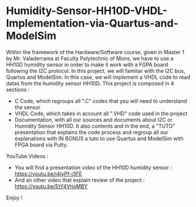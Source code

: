 # Humidity-Sensor-HH10D-VHDL-Implementation-via-Quartus-and-ModelSim
Within the framework of the Hardware/Software course, given in Master 1 by Mr. Valaderrama at Faculty Polytechnic of Mons, we have to use a HH10D humidity sensor in order to make it work with a FGPA board following the I2C protocol. 
In this project, we will familiar with the I2C bus, Quartus and ModelSim. 
In this case, we will implement a VHDL code to read datas from the humidity sensor HH10D.
This project is composed in 4 sections : 
- C Code, which regroups all ".C" codes that you will need to understand the sensor 
- VHDL Code, which takes in account all ".VHD" code used in the project 
- Documentation, with all our sources and documents about I2C or Humidity Sensor HH10D. It also contents and in the end, a "TUTO" presentation that explains the code process and regroup all our explanations with IN BONUS a tuto to use Quartus and ModelSim with FPGA board via Putty.

YouTube Videos :

- You will find a presentation video of the HH10D humidity sensor : https://youtu.be/j4jyPf-i3FE
- And an other video that explain review of the project : https://youtu.be/EtY4VtjoMBY

Enjoy !
